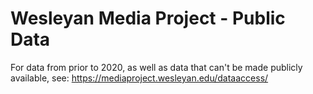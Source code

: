 # Wesleyan Media Project - Public Data

For data from prior to 2020, as well as data that can't be made publicly available, see: https://mediaproject.wesleyan.edu/dataaccess/
